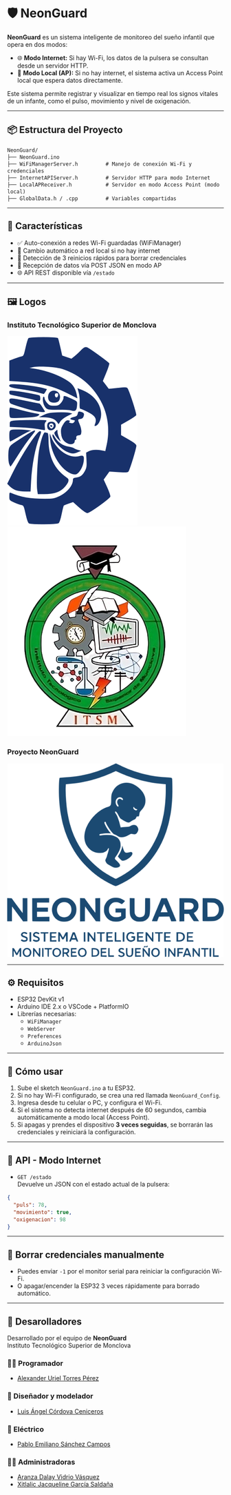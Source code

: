 # 🛡️ NeonGuard

**NeonGuard** es un sistema inteligente de monitoreo del sueño infantil que opera en dos modos:

- 🌐 **Modo Internet:** Si hay Wi-Fi, los datos de la pulsera se consultan desde un servidor HTTP.
- 📶 **Modo Local (AP):** Si no hay internet, el sistema activa un Access Point local que espera datos directamente.

Este sistema permite registrar y visualizar en tiempo real los signos vitales de un infante, como el pulso, movimiento y nivel de oxigenación.

---

## 📦 Estructura del Proyecto

```
NeonGuard/
├── NeonGuard.ino
├── WiFiManagerServer.h         # Manejo de conexión Wi-Fi y credenciales
├── InternetAPIServer.h         # Servidor HTTP para modo Internet
├── LocalAPReceiver.h           # Servidor en modo Access Point (modo local)
├── GlobalData.h / .cpp         # Variables compartidas
```

---

## 🧠 Características

- ✅ Auto-conexión a redes Wi-Fi guardadas (WiFiManager)
- 🔁 Cambio automático a red local si no hay internet
- 💾 Detección de 3 reinicios rápidos para borrar credenciales
- 🧪 Recepción de datos vía POST JSON en modo AP
- 🌐 API REST disponible vía `/estado`

---

## 🖼️ Logos

### Instituto Tecnológico Superior de Monclova

![Logo Tec](./img/LogoTecNm.svg)
![Logo Tec](./img/LogoTecNm.png)

### Proyecto NeonGuard

![Logo NeonGuard](./img/neonguard.svg)

---

## ⚙️ Requisitos

- ESP32 DevKit v1
- Arduino IDE 2.x o VSCode + PlatformIO
- Librerías necesarias:
  - `WiFiManager`
  - `WebServer`
  - `Preferences`
  - `ArduinoJson`

---

## 🔧 Cómo usar

1. Sube el sketch `NeonGuard.ino` a tu ESP32.
2. Si no hay Wi-Fi configurado, se crea una red llamada `NeonGuard_Config`.
3. Ingresa desde tu celular o PC, y configura el Wi-Fi.
4. Si el sistema no detecta internet después de 60 segundos, cambia automáticamente a modo local (Access Point).
5. Si apagas y prendes el dispositivo **3 veces seguidas**, se borrarán las credenciales y reiniciará la configuración.

---

## 📡 API - Modo Internet

- `GET /estado`  
  Devuelve un JSON con el estado actual de la pulsera:

```json
{
  "puls": 78,
  "movimiento": true,
  "oxigenacion": 98
}
```

---

## 🧪 Borrar credenciales manualmente

- Puedes enviar `-1` por el monitor serial para reiniciar la configuración Wi-Fi.
- O apagar/encender la ESP32 3 veces rápidamente para borrado automático.

---

## 👤 Desarolladores

Desarrollado por el equipo de **NeonGuard**  
Instituto Tecnológico Superior de Monclova

### 👨‍💻 Programador

- [Alexander Uriel Torres Pérez](https://www.facebook.com/share/1BvaWjtfng/)

### 🎨 Diseñador y modelador

- [Luis Ángel Córdova Ceniceros](https://www.facebook.com/luis.cordova.79462815)

### 🔌 Eléctrico

- [Pablo Emiliano Sánchez Campos](https://www.facebook.com/pablo.sanchez.251275)

### 👩‍💼 Administradoras

- [Aranza Dalay Vidrio Vásquez](https://www.facebook.com/share/16NrDxJBV5/)
- [Xitlalic Jacqueline García Saldaña](https://www.facebook.com/share/1HsM3pJrV9/)
